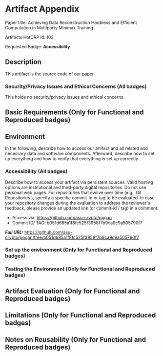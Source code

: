# Artifact Appendix

Paper title: Achieving Data Reconstruction Hardness and Efficient Computation in Multiparty Minimax Training

Artifacts HotCRP Id: 103

Requested Badge: **Accessibility**

## Description
This artifact is the source code of our paper.

### Security/Privacy Issues and Ethical Concerns (All badges)
This holds no security/privacy issues and ethical concerns.

## Basic Requirements (Only for Functional and Reproduced badges)

## Environment 
In the following, describe how to access our artifact and all related and necessary data and software components.
Afterward, describe how to set up everything and how to verify that everything is set up correctly.

### Accessibility (All badges)
Describe how to access your artifact via persistent sources.
Valid hosting options are institutional and third-party digital repositories.
Do not use personal web pages.
For repositories that evolve over time (e.g., Git Repositories ), specify a specific commit-id or tag to be evaluated.
In case your repository changes during the evaluation to address the reviewer's feedback, please provide an updated link (or commit-id / tag) in a comment.

- Access via: https://github.com/asu-crypto/ppgan
- Commit ID/ TAG: b051d685a1f8fc525f3958f7b9ca9c9a505790f7

***Full URL:*** https://github.com/asu-crypto/ppgan/tree/b051d685a1f8fc525f3958f7b9ca9c9a505790f7


### Set up the environment (Only for Functional and Reproduced badges)

### Testing the Environment (Only for Functional and Reproduced badges)

## Artifact Evaluation (Only for Functional and Reproduced badges)

## Limitations (Only for Functional and Reproduced badges)

## Notes on Reusability (Only for Functional and Reproduced badges)
